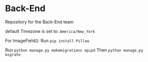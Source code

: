 # Back-End
Repository for the Back-End team

default Timezone is set to: `America/New_York`

For ImageField():
Run `pip install Pillow`

Run `python manage.py makemigrations apipd`
Then `python manage.py migrate`

